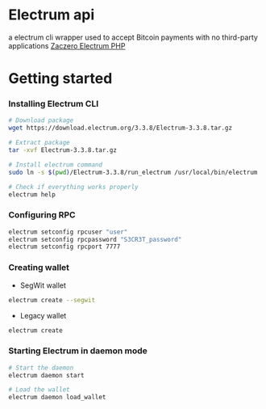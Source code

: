 # Electrum api
a electrum cli wrapper used to accept Bitcoin payments with no third-party applications
[Zaczero Electrum PHP](https://github.com/Zaczero/php-electrum-class)

# Getting started
### Installing Electrum CLI
```bash
# Download package
wget https://download.electrum.org/3.3.8/Electrum-3.3.8.tar.gz

# Extract package
tar -xvf Electrum-3.3.8.tar.gz

# Install electrum command
sudo ln -s $(pwd)/Electrum-3.3.8/run_electrum /usr/local/bin/electrum

# Check if everything works properly
electrum help
```

### Configuring RPC

```bash
electrum setconfig rpcuser "user"
electrum setconfig rpcpassword "S3CR3T_password"
electrum setconfig rpcport 7777
```

### Creating wallet

* SegWit wallet

```bash
electrum create --segwit
```

* Legacy wallet

```bash
electrum create
```

### Starting Electrum in daemon mode

```bash
# Start the daemon
electrum daemon start

# Load the wallet
electrum daemon load_wallet
```
